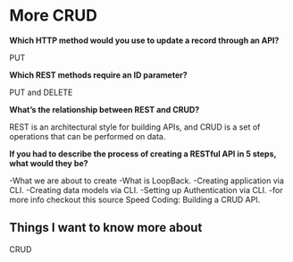 # More CRUD

**Which HTTP method would you use to update a record through an API?**

PUT

**Which REST methods require an ID parameter?**

PUT and DELETE

**What’s the relationship between REST and CRUD?**

REST is an architectural style for building APIs, and CRUD is a set of operations that can be performed on data.

**If you had to describe the process of creating a RESTful API in 5 steps, what would they be?**

-What we are about to create -What is LoopBack. 
-Creating application via CLI.
-Creating data models via CLI. 
-Setting up Authentication via CLI. 
-for more info checkout this source Speed Coding: Building a CRUD API.

## Things I want to know more about
CRUD
